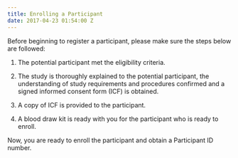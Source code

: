 ```yaml
---
title: Enrolling a Participant
date: 2017-04-23 01:54:00 Z
---
```


Before beginning to register a participant, please make sure the steps below are followed:

1. The potential participant met the eligibility criteria.

2. The study is thoroughly explained to the potential participant, the understanding of study requirements and procedures confirmed and a signed informed consent form (ICF) is obtained.

3. A copy of ICF is provided to the participant.

4. A blood draw kit is ready with you for the participant who is ready to enroll.

Now, you are ready to enroll the participant and obtain a Participant ID number.